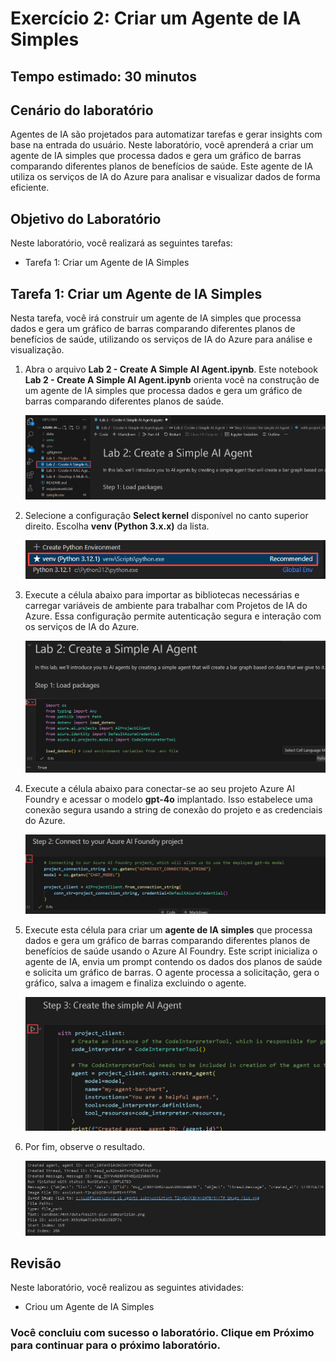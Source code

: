 # Exercício 2: Criar um Agente de IA Simples

## Tempo estimado: 30 minutos
## Cenário do laboratório

Agentes de IA são projetados para automatizar tarefas e gerar insights com base na entrada do usuário. Neste laboratório, você aprenderá a criar um agente de IA simples que processa dados e gera um gráfico de barras comparando diferentes planos de benefícios de saúde. Este agente de IA utiliza os serviços de IA do Azure para analisar e visualizar dados de forma eficiente.

## Objetivo do Laboratório
Neste laboratório, você realizará as seguintes tarefas:

- Tarefa 1: Criar um Agente de IA Simples

## Tarefa 1: Criar um Agente de IA Simples

Nesta tarefa, você irá construir um agente de IA simples que processa dados e gera um gráfico de barras comparando diferentes planos de benefícios de saúde, utilizando os serviços de IA do Azure para análise e visualização.

1. Abra o arquivo **Lab 2 - Create A Simple AI Agent.ipynb**. Este notebook **Lab 2 - Create A Simple AI Agent.ipynb** orienta você na construção de um agente de IA simples que processa dados e gera um gráfico de barras comparando diferentes planos de saúde.

   ![](./media/ag62.png)

2. Selecione a configuração **Select kernel** disponível no canto superior direito. Escolha **venv (Python 3.x.x)** da lista.

   ![](./media/lab1-24.png)

3. Execute a célula abaixo para importar as bibliotecas necessárias e carregar variáveis de ambiente para trabalhar com Projetos de IA do Azure. Essa configuração permite autenticação segura e interação com os serviços de IA do Azure.

   ![](./media/ag63.png)

4. Execute a célula abaixo para conectar-se ao seu projeto Azure AI Foundry e acessar o modelo **gpt-4o** implantado. Isso estabelece uma conexão segura usando a string de conexão do projeto e as credenciais do Azure.

   ![](./media/ag64.png)

5. Execute esta célula para criar um **agente de IA simples** que processa dados e gera um gráfico de barras comparando diferentes planos de benefícios de saúde usando o Azure AI Foundry. Este script inicializa o agente de IA, envia um prompt contendo os dados dos planos de saúde e solicita um gráfico de barras. O agente processa a solicitação, gera o gráfico, salva a imagem e finaliza excluindo o agente.

   ![](./media/ag90.png)

6. Por fim, observe o resultado.

   ![](./media/lab2-26.png)

## Revisão

Neste laboratório, você realizou as seguintes atividades:

- Criou um Agente de IA Simples

### Você concluiu com sucesso o laboratório. Clique em **Próximo** para continuar para o próximo laboratório.

